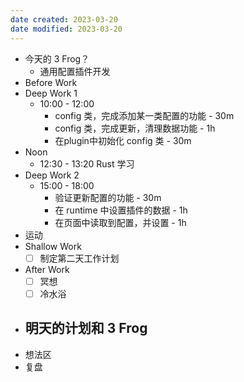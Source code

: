 ```yaml
---
date created: 2023-03-20 
date modified: 2023-03-20
---
```

- 今天的 3 Frog？
	- 通用配置插件开发
- Before Work
- Deep Work 1
	- 10:00 - 12:00
		- config 类，完成添加某一类配置的功能 - 30m
		- config 类，完成更新，清理数据功能 - 1h
		- 在plugin中初始化 config 类 - 30m 
- Noon
	- 12:30 - 13:20 Rust 学习
- Deep Work 2
	- 15:00 - 18:00
		- 验证更新配置的功能 - 30m
		- 在 runtime 中设置插件的数据 - 1h
		- 在页面中读取到配置，并设置 - 1h
- 运动
- Shallow Work
	- [ ] 制定第二天工作计划
- After Work
	- [ ] 冥想
	- [ ] 冷水浴
- 明天的计划和 3 Frog
	- 
- 想法区
- 复盘

